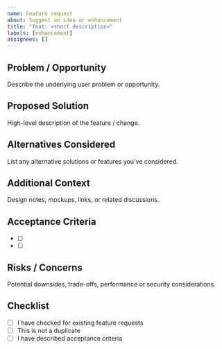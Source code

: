 ```yaml
---
name: Feature request
about: Suggest an idea or enhancement
title: "feat: <short description>"
labels: [enhancement]
assignees: []
---
```


## Problem / Opportunity

Describe the underlying user problem or opportunity.

## Proposed Solution

High-level description of the feature / change.

## Alternatives Considered

List any alternative solutions or features you've considered.

## Additional Context

Design notes, mockups, links, or related discussions.

## Acceptance Criteria

- [ ]
- [ ]

## Risks / Concerns

Potential downsides, trade-offs, performance or security considerations.

## Checklist

- [ ] I have checked for existing feature requests
- [ ] This is not a duplicate
- [ ] I have described acceptance criteria
